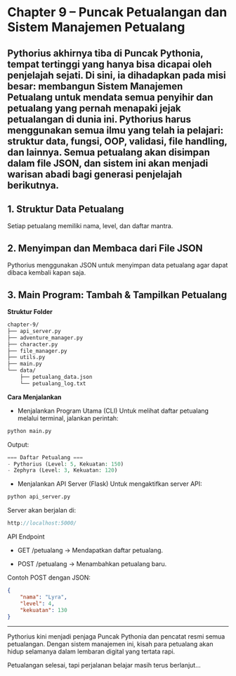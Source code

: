 # Chapter 9 – Puncak Petualangan dan Sistem Manajemen Petualang
Pythorius akhirnya tiba di Puncak Pythonia, tempat tertinggi yang hanya bisa dicapai oleh penjelajah sejati. Di sini, ia dihadapkan pada misi besar: membangun Sistem Manajemen Petualang untuk mendata semua penyihir dan petualang yang pernah menapaki jejak petualangan di dunia ini.
Pythorius harus menggunakan semua ilmu yang telah ia pelajari: struktur data, fungsi, OOP, validasi, file handling, dan lainnya. Semua petualang akan disimpan dalam file JSON, dan sistem ini akan menjadi warisan abadi bagi generasi penjelajah berikutnya.
---
## 1. Struktur Data Petualang
Setiap petualang memiliki nama, level, dan daftar mantra.
## 2. Menyimpan dan Membaca dari File JSON
Pythorius menggunakan JSON untuk menyimpan data petualang agar dapat dibaca kembali kapan saja.
## 3. Main Program: Tambah & Tampilkan Petualang
**Struktur Folder**

```bash
chapter-9/
├── api_server.py
├── adventure_manager.py
├── character.py
├── file_manager.py
├── utils.py
├── main.py
└── data/
    ├── petualang_data.json
    └── petualang_log.txt
```
**Cara Menjalankan**
-  Menjalankan Program Utama (CLI)
Untuk melihat daftar petualang melalui terminal, jalankan perintah:
```bash
python main.py
```
Output:
```php
=== Daftar Petualang ===
- Pythorius (Level: 5, Kekuatan: 150)
- Zephyra (Level: 3, Kekuatan: 120)
```

-  Menjalankan API Server (Flask)
Untuk mengaktifkan server API:
```bash
python api_server.py
```
Server akan berjalan di:
```cpp
http://localhost:5000/
```
API Endpoint
- GET /petualang → Mendapatkan daftar petualang.

- POST /petualang → Menambahkan petualang baru.

Contoh POST dengan JSON:
```json
{
    "nama": "Lyra",
    "level": 4,
    "kekuatan": 130
}
```
---

Pythorius kini menjadi penjaga Puncak Pythonia dan pencatat resmi semua petualangan.
Dengan sistem manajemen ini, kisah para petualang akan hidup selamanya dalam lembaran digital yang tertata rapi.

Petualangan selesai, tapi perjalanan belajar masih terus berlanjut...